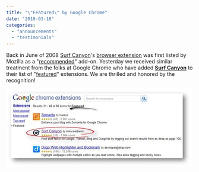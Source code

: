 ```yaml
---
title: "\"Featured\" by Google Chrome"
date: "2010-03-18"
categories: 
  - "announcements"
  - "testimonials"
---
```


Back in June of 2008 [Surf Canyon](http://www.SurfCanyon.com)'s [browser extension](http://www.surfcanyon.com/extension.jsp) was first listed by Mozilla as a "[recommended](http://blog.surfcanyon.com/2008/06/04/mozilla-recommends-surf-canyon/)" add-on. Yesterday we received similar treatment from the folks at Google Chrome who have added **[Surf Canyon](https://chrome.google.com/extensions/detail/ennflnaebogjainllkhndcpafcgechbb)** to their list of "[featured](https://chrome.google.com/extensions/list/featured)" extensions. We are thrilled and honored by the recognition!

![Featured on Google Chrome](/assets/images/rank-dynamics/featured-on-chrome.jpg)

